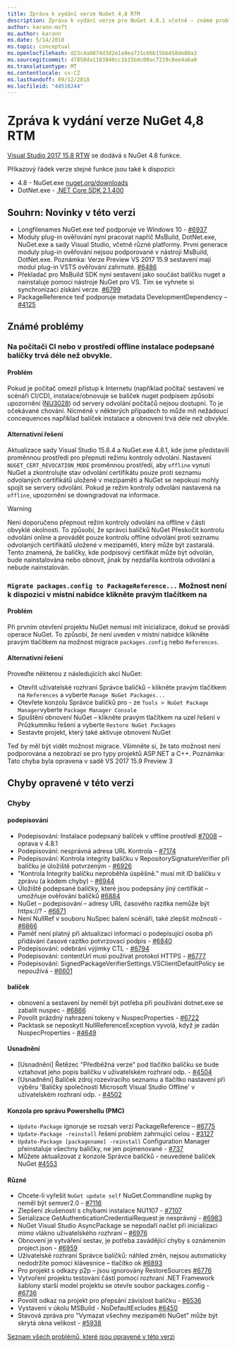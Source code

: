 ```yaml
---
title: Zpráva k vydání verze NuGet 4,8 RTM
description: Zpráva k vydání verze pro NuGet 4.8.1 včetně – známé problémy, opravy chyb, nové funkce a chcete.
author: karann-msft
ms.author: karann
ms.date: 5/14/2018
ms.topic: conceptual
ms.openlocfilehash: d23c4a8874d3d2e1a9ea721c66b15bb458de88a3
ms.sourcegitcommit: 47858da1103848cc1b15bdc00ac7219c0ee4a6a0
ms.translationtype: MT
ms.contentlocale: cs-CZ
ms.lasthandoff: 09/12/2018
ms.locfileid: "44516244"
---
```

# <a name="nuget-48-rtm-release-notes"></a>Zpráva k vydání verze NuGet 4,8 RTM

[Visual Studio 2017 15.8 RTW](https://www.visualstudio.com/news/releasenotes/vs2017-relnotes) se dodává s NuGet 4.8 funkce.

Příkazový řádek verze stejné funkce jsou také k dispozici:
* 4.8 - NuGet.exe [nuget.org/downloads](https://nuget.org/downloads)
* DotNet.exe - [.NET Core SDK 2.1.400](https://www.microsoft.com/net/download/visual-studio-sdks)


## <a name="summary-whats-new-in-this-release"></a>Souhrn: Novinky v této verzi
* Longfilenames NuGet.exe teď podporuje ve Windows 10 - [#6937](https://github.com/NuGet/Home/issues/6937)
* Moduly plug-in ověřování nyní pracovat napříč MsBuild, DotNet.exe, NuGet.exe a sady Visual Studio, včetně různé platformy. První generace moduly plug-in ověřování nejsou podporované v nástroji MsBuild, DotNet.exe. Poznámka: Verze Preview VS 2017 15.9 sestavení mají modul plug-in VSTS ověřování zahrnuté. [#6486](https://github.com/NuGet/Home/issues/6486)
* Překladač pro MsBuild SDK nyní sestavení jako součást balíčku nuget a nainstaluje pomocí nástroje NuGet pro VS. Tím se vyhnete si synchronizaci získání verze. [#6799](https://github.com/NuGet/Home/issues/6799)
* PackageReference teď podporuje metadata DevelopmentDependency – [#4125](https://github.com/NuGet/Home/issues/4125)

## <a name="known-issues"></a>Známé problémy
### <a name="installing-signed-packages-on-a-ci-machine-or-in-an-offline-environment-takes-longer-than-usual"></a>Na počítači CI nebo v prostředí offline instalace podepsané balíčky trvá déle než obvykle.

#### <a name="issue"></a>Problém
Pokud je počítač omezil přístup k Internetu (například počítač sestavení ve scénáři CI/CD), instalace/obnovuje se balíček nuget podpisem způsobí upozornění ([NU3028](https://docs.microsoft.com/en-us/nuget/reference/errors-and-warnings/nu3028)) od servery odvolání počítačů nejsou dostupní. To je očekávané chování. Nicméně v některých případech to může mít nežádoucí concequences například balíček instalace a obnovení trvá déle než obvykle.

#### <a name="workaround"></a>Alternativní řešení
Aktualizace sady Visual Studio 15.8.4 a NuGet.exe 4.8.1, kde jsme představili proměnnou prostředí pro přepnutí režimu kontroly odvolání.
Nastavení `NUGET_CERT_REVOCATION_MODE` proměnnou prostředí, aby `offline` vynutí NuGet a zkontrolujte stav odvolání certifikátu pouze proti seznamu odvolaných certifikátů uložené v mezipaměti a NuGet se nepokusí mohly spojit se servery odvolání. Pokud je režim kontroly odvolání nastavená na `offline`, upozornění se downgradovat na informace.

> [!Warning]
> Není doporučeno přepnout režim kontroly odvolání na offline v části obvyklé okolnosti. To způsobí, že správci balíčků NuGet Přeskočit kontrolu odvolání online a provádět pouze kontrolu offline odvolání proti seznamu odvolaných certifikátů uložené v mezipaměti, který může být zastaralá. Tento znamená, že balíčky, kde podpisový certifikát může být odvolán, bude nainstalována nebo obnovit, jinak by nezdařila kontrola odvolání a nebude nainstalován.

### <a name="the-migrate-packagesconfig-to-packagereference-option-is-not-available-in-the-right-click-context-menu"></a>`Migrate packages.config to PackageReference...` Možnost není k dispozici v místní nabídce klikněte pravým tlačítkem na

#### <a name="issue"></a>Problém

Při prvním otevření projektu NuGet nemusí mít inicializace, dokud se provádí operace NuGet. To způsobí, že není uveden v místní nabídce klikněte pravým tlačítkem na možnost migrace `packages.config` nebo `References`.

#### <a name="workaround"></a>Alternativní řešení

Proveďte některou z následujících akcí NuGet:
* Otevřít uživatelské rozhraní Správce balíčků – klikněte pravým tlačítkem na `References` a vyberte `Manage NuGet Packages...`
* Otevřete konzolu Správce balíčků pro - ze `Tools > NuGet Package Manager`vyberte `Package Manager Console`
* Spuštění obnovení NuGet – klikněte pravým tlačítkem na uzel řešení v Průzkumníku řešení a vyberte `Restore NuGet Packages`
* Sestavte projekt, který také aktivuje obnovení NuGet

Teď by měl být vidět možnost migrace. Všimněte si, že tato možnost není podporována a nezobrazí se pro typy projektů ASP.NET a C++.
Poznámka: Tato chyba byla opravena v sadě VS 2017 15.9 Preview 3

## <a name="issues-fixed-in-this-release"></a>Chyby opravené v této verzi

### <a name="bugs"></a>Chyby
#### <a name="signing"></a>podepisování
* Podepisování: Instalace podepsaný balíček v offline prostředí [#7008](https://github.com/NuGet/Home/issues/7008) – oprava v 4.8.1
* Podepisování: nesprávná adresa URL Kontrola – [#7174](https://github.com/NuGet/Home/issues/7174)
* Podepisování: Kontrola integrity balíčku v RepositorySignatureVerifier při balíčku je úložiště potvrzeným - [#6926](https://github.com/NuGet/Home/issues/6926)
* "Kontrola Integrity balíčku neproběhla úspěšně." musí mít ID balíčku v zprávu (a kódem chyby) - [#6944](https://github.com/NuGet/Home/issues/6944)
* Úložiště podepsané balíčky, které jsou podepsány jiný certifikát – umožňuje ověřování balíčků [#6884](https://github.com/NuGet/Home/issues/6884)
* NuGet – podepisování – adresy URL časového razítka nemůže být https://? - [#6871](https://github.com/NuGet/Home/issues/6871)
* Není NullRef v souboru NuSpec balení scénáři, také zlepšit možnosti - [#6866](https://github.com/NuGet/Home/issues/6866)
* Paměť není platný při aktualizaci informací o podepisující osoba při přidávání časové razítko potvrzovací podpis - [#6840](https://github.com/NuGet/Home/issues/6840)
* Podepisování: odebrání výjimky CTL - [#6794](https://github.com/NuGet/Home/issues/6794)
* Podepisování: contentUrl musí používat protokol HTTPS - [#6777](https://github.com/NuGet/Home/issues/6777)
* Podepisování: SignedPackageVerifierSettings.VSClientDefaultPolicy se nepoužívá - [#6601](https://github.com/NuGet/Home/issues/6601)


#### <a name="pack"></a>balíček
* obnovení a sestavení by neměl být potřeba při používání dotnet.exe se zabalit nuspec - [#6866](https://github.com/NuGet/Home/issues/6866)
* Povolit prázdný nahrazení tokeny v NuspecProperties - [#6722](https://github.com/NuGet/Home/issues/6722)
* Packtask se neposkytl NullReferenceException vyvolá, když je zadán NuspecProperties - [#4649](https://github.com/NuGet/Home/issues/4649)

#### <a name="accessibility"></a>Usnadnění
* [Usnadnění] Řetězec "Předběžná verze" pod tlačítko balíčku se bude vztahovat jeho popis balíčku v uživatelském rozhraní odp. - [#4504](https://github.com/NuGet/Home/issues/4504)
* [Usnadnění] Balíček zdroj rozevíracího seznamu a tlačítko nastavení při výběru 'Balíčky společnosti Microsoft Visual Studio Offline' v uživatelském rozhraní odp. - [#4502](https://github.com/NuGet/Home/issues/4502)

#### <a name="powershell-management-console-pmc"></a>Konzola pro správu Powershellu (PMC)
* `Update-Package` ignoruje se rozsah verzí PackageReference – [#6775](https://github.com/NuGet/Home/issues/6775)
* `Update-Package -reinstall` řešení problém zahrnující celou - [#3127](https://github.com/NuGet/Home/issues/3127)
* `Update-Package [packagename] -reinstall` Configuration Manager přeinstaluje všechny balíčky, ne jen pojmenované - [#737](https://github.com/NuGet/Home/issues/737)
* Můžete aktualizovat z konzole Správce balíčků - neuvedené balíček NuGet [#4553](https://github.com/NuGet/Home/issues/4553)

#### <a name="misc"></a>Různé
* Chcete-li vyřešit `NuGet update self` NuGet.Commandline nupkg by neměl být semver2.0 - [#7116](https://github.com/NuGet/Home/issues/7116)
* Zlepšení zkušeností s chybami instalace NU1107 - [#7107](https://github.com/NuGet/Home/issues/7107)
* Serializace GetAuthenticationCredentialRequest je nesprávný - [#6983](https://github.com/NuGet/Home/issues/6983)
* NuGet Visual Studio AsyncPackage se nepodaří načíst při inicializaci mimo vlákno uživatelského rozhraní – [#6976](https://github.com/NuGet/Home/issues/6976)
* Obnovení je vytváření sestav, je potřeba zavádějící chyby s oznámením project.json - [#6959](https://github.com/NuGet/Home/issues/6959)
* Uživatelské rozhraní Správce balíčků: náhled změn, nejsou automaticky nedodržíte pomocí klávesnice – tlačítko ok [#6893](https://github.com/NuGet/Home/issues/6893)
* Pro projekt s odkazy p2p – jsou ignorovány RestoreSources [#6776](https://github.com/NuGet/Home/issues/6776)
* Vytvoření projektu testování částí pomocí rozhraní .NET Framework šablony starší model projektu se otevře soubor packages.config - [#6736](https://github.com/NuGet/Home/issues/6736)
* Povolit odkaz na projekt pro přepsání závislost balíčku - [#6536](https://github.com/NuGet/Home/issues/6536)
* Vystavení v úkolu MSBuild - NoDefaultExcludes [#6450](https://github.com/NuGet/Home/issues/6450)
* Stavová zpráva pro "Vymazat všechny mezipaměti NuGet" může být skrytá okna velikost - [#5938](https://github.com/NuGet/Home/issues/5938)


[Seznam všech problémů, které jsou opravené v této verzi](https://github.com/NuGet/Home/issues?q=is%3Aissue+is%3Aclosed+milestone%3A%224.8")
